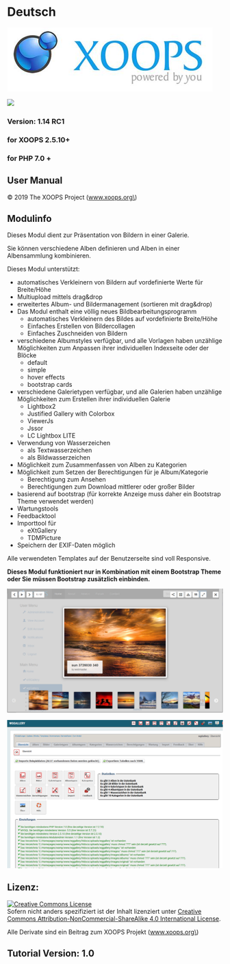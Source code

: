 # Deutsch

![](../.gitbook/assets/logoxoops.jpg)

![](https://github.com/XoopsDocs/wggallery-tutorial/tree/53d06d34717d3fb84fa4ab18667205b757310866/deutsch/.gitbook/assets/logomodule.png)

### Version: 1.14 RC1

### for XOOPS 2.5.10+

### for PHP 7.0 +

## User Manual

© 2019 The XOOPS Project \(www.xoops.org\)

## Modulinfo

Dieses Modul dient zur Präsentation von Bildern in einer Galerie.

Sie können verschiedene Alben definieren und Alben in einer Albensammlung kombinieren.

Dieses Modul unterstützt:

* automatisches Verkleinern von Bildern auf vordefinierte Werte für Breite/Höhe
* Multiupload mittels drag&drop
* erweitertes Album- und Bildermanagement \(sortieren mit drag&drop\)
* Das Modul enthalt eine völlig neues Bildbearbeitungsprogramm
  * automatisches Verkleinern des Bildes auf vordefinierte Breite/Höhe
  * Einfaches Erstellen von Bildercollagen
  * Einfaches Zuschneiden von Bildern
* verschiedene Albumstyles verfügbar, und alle Vorlagen haben unzählige Möglichkeiten zum Anpassen ihrer individuellen Indexseite oder der Blöcke
  * default
  * simple
  * hover effects
  * bootstrap cards
* verschiedene Galerietypen verfügbar, und alle Galerien haben unzählige Möglichkeiten zum Erstellen ihrer individuellen Galerie
  * Lightbox2
  * Justified Gallery with Colorbox
  * ViewerJs
  * Jssor
  * LC Lightbox LITE
* Verwendung von Wasserzeichen
  * als Textwasserzeichen
  * als Bildwasserzeichen
* Möglichkeit zum Zusammenfassen von Alben zu Kategorien
* Möglichkeit zum Setzen der Berechtigungen für je Album/Kategorie
  * Berechtigung zum Ansehen
  * Berechtigungen zum Download mittlerer oder großer Bilder
* basierend auf bootstrap \(für korrekte Anzeige muss daher ein Bootstrap Theme verwendet werden\)
* Wartungstools
* Feedbacktool
* Importtool für
  * eXtGallery
  * TDMPicture
* Speichern der EXIF-Daten möglich

Alle verwendeten Templates auf der Benutzerseite sind voll Responsive.

**Dieses Modul funktioniert nur in Kombination mit einem Bootstrap Theme oder Sie müssen Bootstrap zusätzlich einbinden.**

![Beispiel einer Bildergalerie auf der Benutzerseite](../.gitbook/assets/gallery1.png)

![&#xDC;bersichtsseite im Adminbereich](../.gitbook/assets/0dashboard.png)

## Lizenz:

[![Creative Commons License](https://i.creativecommons.org/l/by-nc-sa/4.0/88x31.png)](http://creativecommons.org/licenses/by-nc-sa/4.0/)  
Sofern nicht anders spezifiziert ist der Inhalt lizenziert unter [Creative Commons Attribution-NonCommercial-ShareAlike 4.0 International License](http://creativecommons.org/licenses/by-nc-sa/4.0/).

Alle Derivate sind ein Beitrag zum XOOPS Projekt \(www.xoops.org\)

## Tutorial Version: 1.0

